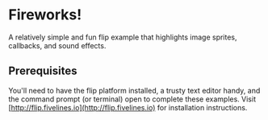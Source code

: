 # Fireworks!

A relatively simple and fun flip example that highlights image sprites, callbacks, and sound effects.

## Prerequisites
You'll need to have the flip platform installed, a trusty text editor handy, and the command prompt (or terminal) open to complete these examples. Visit [http://flip.fivelines.io](http://flip.fivelines.io) for installation instructions.

